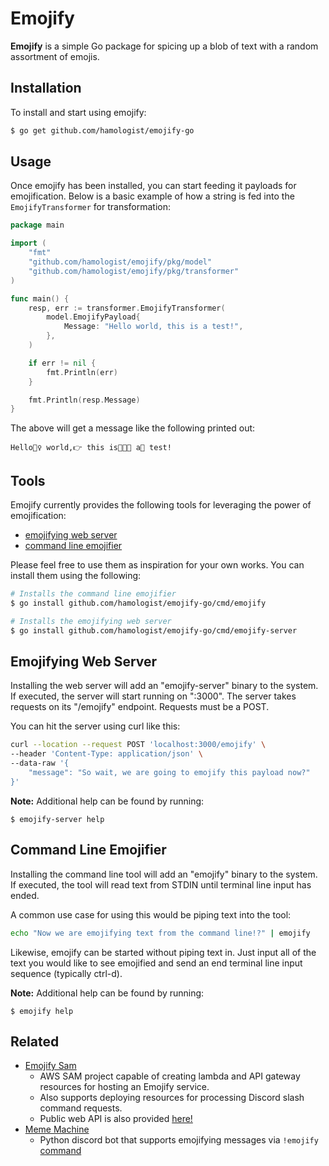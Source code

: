 # Emojify
**Emojify** is a simple Go package for spicing up a blob of text with a random assortment of emojis.

## Installation
To install and start using emojify:
```bash
$ go get github.com/hamologist/emojify-go
```

## Usage
Once emojify has been installed, you can start feeding it payloads for emojification.
Below is a basic example of how a string is fed into the `EmojifyTransformer` for transformation:
```go
package main

import (
	"fmt"
	"github.com/hamologist/emojify/pkg/model"
	"github.com/hamologist/emojify/pkg/transformer"
)

func main() {
	resp, err := transformer.EmojifyTransformer(
		model.EmojifyPayload{
			Message: "Hello world, this is a test!",
		},
	)

	if err != nil {
		fmt.Println(err)
	}

	fmt.Println(resp.Message)
}
```

The above will get a message like the following printed out:
```
Hello🏋️‍♀️ world,👉 this is👩‍👦🔘 a👾 test!
```

## Tools
Emojify currently provides the following tools for leveraging the power of emojification:
* [emojifying web server](cmd/emojify-server/main.go)
* [command line emojifier](cmd/emojify/main.go)

Please feel free to use them as inspiration for your own works.
You can install them using the following:
```bash
# Installs the command line emojifier
$ go install github.com/hamologist/emojify-go/cmd/emojify

# Installs the emojifying web server
$ go install github.com/hamologist/emojify-go/cmd/emojify-server
```

## Emojifying Web Server
Installing the web server will add an "emojify-server" binary to the system.
If executed, the server will start running on ":3000".
The server takes requests on its "/emojify" endpoint.
Requests must be a POST.

You can hit the server using curl like this:
```bash
curl --location --request POST 'localhost:3000/emojify' \
--header 'Content-Type: application/json' \
--data-raw '{
    "message": "So wait, we are going to emojify this payload now?"
}'
```

**Note:** Additional help can be found by running:
```
$ emojify-server help
```

## Command Line Emojifier
Installing the command line tool will add an "emojify" binary to the system.
If executed, the tool will read text from STDIN until terminal line input has ended.

A common use case for using this would be piping text into the tool:
```bash
echo "Now we are emojifying text from the command line!?" | emojify
```
Likewise, emojify can be started without piping text in.
Just input all of the text you would like to see emojified and send an end terminal line input sequence (typically ctrl-d).

**Note:** Additional help can be found by running:
```
$ emojify help
```

## Related
* [Emojify Sam](https://github.com/hamologist/emojify-sam)
	* AWS SAM project capable of creating lambda and API gateway resources for hosting an Emojify service.
	* Also supports deploying resources for processing Discord slash command requests.
	* Public web API is also provided [here!](https://github.com/hamologist/emojify-sam#public-resource)
* [Meme Machine](https://github.com/hamologist/meme-machine)
    * Python discord bot that supports emojifying messages via `!emojify` [command](https://github.com/hamologist/meme-machine/blob/master/meme_machine/emojify.py)